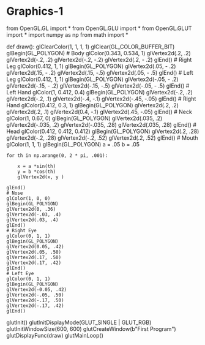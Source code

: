 # Graphics-1
from OpenGL.GL import *
from OpenGL.GLU import *
from OpenGL.GLUT import *
import numpy as np
from math import *


def draw():
    glClearColor(1, 1, 1, 1)
    glClear(GL_COLOR_BUFFER_BIT)
    glBegin(GL_POLYGON)
    # Body
    glColor(0.343, 0.534, 1)
    glVertex2d(.2, .2)
    glVertex2d(-.2, .2)
    glVertex2d(-.2, -.2)
    glVertex2d(.2, - .2)
    glEnd()
    # Right Leg
    glColor(0.412, 1, 1)
    glBegin(GL_POLYGON)
    glVertex2d(.05, - .2)
    glVertex2d(.15, - .2)
    glVertex2d(.15, -.5)
    glVertex2d(.05, - .5)
    glEnd()
    # Left Leg
    glColor(0.412, 1, 1)
    glBegin(GL_POLYGON)
    glVertex2d(-.05, - .2)
    glVertex2d(-.15, - .2)
    glVertex2d(-.15, -.5)
    glVertex2d(-.05, - .5)
    glEnd()
    # Left Hand
    glColor(1, 0.412, 0.4)
    glBegin(GL_POLYGON)
    glVertex2d(-.2, .2)
    glVertex2d(-.2, .1)
    glVertex2d(-.4, -.1)
    glVertex2d(-.45, -.05)
    glEnd()
    # Right Hand
    glColor(0.412, 0.3, 1)
    glBegin(GL_POLYGON)
    glVertex2d(.2, .2)
    glVertex2d(.2, .1)
    glVertex2d(0.4, -.1)
    glVertex2d(.45, -.05)
    glEnd()
    # Neck
    glColor(1, 0.67, 0)
    glBegin(GL_POLYGON)
    glVertex2d(.035, .2)
    glVertex2d(-.035, .2)
    glVertex2d(-.035, .28)
    glVertex2d(.035, .28)
    glEnd()
    # Head
    glColor(0.412, 0.412, 0.412)
    glBegin(GL_POLYGON)
    glVertex2d(.2, .28)
    glVertex2d(-.2, .28)
    glVertex2d(-.2, .52)
    glVertex2d(.2, .52)
    glEnd()
    # Mouth
    glColor(1, 1, 1)
    glBegin(GL_POLYGON)
    a = .05
    b = .05

    for th in np.arange(0, 2 * pi, .001):

        x = a *sin(th)
        y = b *cos(th)
        glVertex2d(x, y )

    glEnd()
    # Nose
    glColor(1, 0, 0)
    glBegin(GL_POLYGON)
    glVertex2d(0, .36)
    glVertex2d(-.03, .4)
    glVertex2d(.03, .4)
    glEnd()
    # Right Eye
    glColor(0, 1, 1)
    glBegin(GL_POLYGON)
    glVertex2d(0.05, .42)
    glVertex2d(.05, .50)
    glVertex2d(.17, .50)
    glVertex2d(.17, .42)
    glEnd()
    # Left Eye
    glColor(0, 1, 1)
    glBegin(GL_POLYGON)
    glVertex2d(-0.05, .42)
    glVertex2d(-.05, .50)
    glVertex2d(-.17, .50)
    glVertex2d(-.17, .42)
    glEnd()




glutInit()
glutInitDisplayMode(GLUT_SINGLE | GLUT_RGB)
glutInitWindowSize(600, 600)
glutCreateWindow(b"First Program")
glutDisplayFunc(draw)
glutMainLoop()

